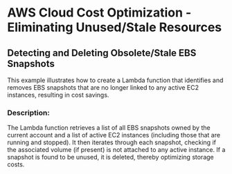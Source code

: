 # AWS Cloud Cost Optimization - Eliminating Unused/Stale Resources

## Detecting and Deleting Obsolete/Stale EBS Snapshots

This example illustrates how to create a Lambda function that identifies and removes EBS snapshots that are no longer linked to any active EC2 instances, resulting in cost savings.

### Description:

The Lambda function retrieves a list of all EBS snapshots owned by the current account and a list of active EC2 instances (including those that are running and stopped). It then iterates through each snapshot, checking if the associated volume (if present) is not attached to any active instance. If a snapshot is found to be unused, it is deleted, thereby optimizing storage costs.

